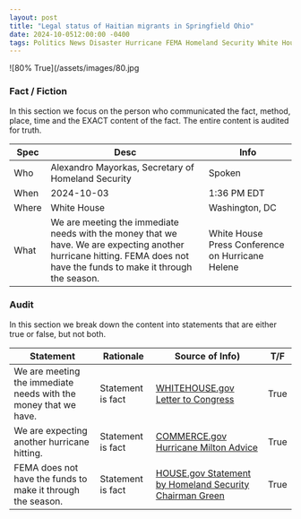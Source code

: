 ```yaml
---
layout: post
title: "Legal status of Haitian migrants in Springfield Ohio"
date: 2024-10-0512:00:00 -0400
tags: Politics News Disaster Hurricane FEMA Homeland Security White House
---
```


![80% True](/assets/images/80.jpg

### Fact / Fiction

In this section we focus on the person who communicated the fact, method, place, time and the EXACT content of the fact. The entire content is audited for truth.

| Spec | Desc | Info | 
| ----------- | ----------- | ----------- |
| Who | Alexandro Mayorkas, Secretary of Homeland Security | Spoken | 
| When | 2024-10-03 | 1:36 PM EDT | 
| Where | White House | Washington, DC | 
| What | We are meeting the immediate needs with the money that we have. We are expecting another hurricane hitting. FEMA does not have the funds to make it through the season. | White House Press Conference on Hurricane Helene  | 

### Audit

In this section we break down the content into statements that are either true or false, but not both.

| Statement | Rationale | Source of Info) | T/F | 
| ----------- | ----------- | ----------- | ----------- |
| We are meeting the immediate needs with the money that we have. | Statement is fact | [WHITEHOUSE.gov Letter to Congress](https://www.whitehouse.gov/briefing-room/statements-releases/2024/10/04/letter-to-congress-on-disaster-needs/) | True | 
| We are expecting another hurricane hitting. | Statement is fact | [COMMERCE.gov Hurricane Milton Advice](https://www.commerce.gov/news/blog/2024/10/hurricane-milton-follow-advice-local-officials-and-evacuate-if-told-do-so) | True | 
| FEMA does not have the funds to make it through the season. | Statement is fact | [HOUSE.gov Statement by Homeland Security Chairman Green](https://homeland.house.gov/2024/10/04/chairman-green-on-secretary-mayorkas-claims-about-fema-funds-biden-harris-administrations-priorities-are-completely-backwards/) | True | 

